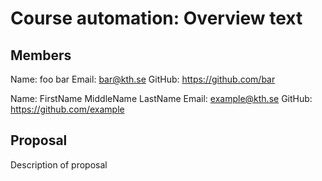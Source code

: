 # Course automation: Overview text

## Members

Name: foo bar
Email: bar@kth.se
GitHub: https://github.com/bar

Name: FirstName MiddleName LastName
Email: example@kth.se 
GitHub: https://github.com/example

## Proposal
Description of proposal
